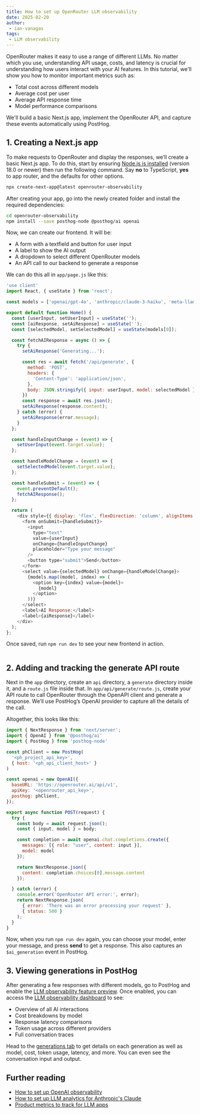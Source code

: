```yaml
---
title: How to set up OpenRouter LLM observability
date: 2025-02-20
author:
 - ian-vanagas
tags:
 - LLM observability
---
```


OpenRouter makes it easy to use a range of different LLMs. No matter which you use, understanding API usage, costs, and latency is crucial for understanding how users interact with your AI features. In this tutorial, we'll show you how to monitor important metrics such as:

- Total cost across different models
- Average cost per user
- Average API response time
- Model performance comparisons

We'll build a basic Next.js app, implement the OpenRouter API, and capture these events automatically using PostHog.

## 1. Creating a Next.js app

To make requests to OpenRouter and display the responses, we’ll create a basic Next.js app. To do this, start by ensuring [Node.js is installed](https://nodejs.dev/en/learn/how-to-install-nodejs/) (version 18.0 or newer) then run the following command. Say **no** to TypeScript, **yes** to app router, and the defaults for other options.

```bash
npx create-next-app@latest openrouter-observability
```

After creating your app, go into the newly created folder and install the required dependencies:

```bash
cd openrouter-observability
npm install --save posthog-node @posthog/ai openai
```

Now, we can create our frontend. It will be:

- A form with a textfield and button for user input
- A label to show the AI output
- A dropdown to select different OpenRouter models
- An API call to our backend to generate a response

We can do this all in `app/page.js` like this:

```js
'use client'
import React, { useState } from 'react';

const models = ['openai/gpt-4o', 'anthropic/claude-3-haiku', 'meta-llama/llama-2-70b-chat'];

export default function Home() {
  const [userInput, setUserInput] = useState('');
  const [aiResponse, setAiResponse] = useState('');
  const [selectedModel, setSelectedModel] = useState(models[0]);

  const fetchAIResponse = async () => {
    try {
      setAiResponse('Generating...');

      const res = await fetch('/api/generate', {
        method: 'POST',
        headers: {
          'Content-Type': 'application/json',
        },
        body: JSON.stringify({ input: userInput, model: selectedModel }),
      })
      const response = await res.json();
      setAiResponse(response.content);
    } catch (error) {
      setAiResponse(error.message);
    }
  };

  const handleInputChange = (event) => {
    setUserInput(event.target.value);
  };

  const handleModelChange = (event) => {
    setSelectedModel(event.target.value);
  };

  const handleSubmit = (event) => {
    event.preventDefault();
    fetchAIResponse();
  };

  return (
    <div style={{ display: 'flex', flexDirection: 'column', alignItems: 'center', justifyContent: 'center', minHeight: '100vh', gap: '20px' }}>
      <form onSubmit={handleSubmit}>
        <input
          type="text"
          value={userInput}
          onChange={handleInputChange}
          placeholder="Type your message"
        />
        <button type="submit">Send</button>
      </form>
      <select value={selectedModel} onChange={handleModelChange}>
        {models.map((model, index) => (
          <option key={index} value={model}>
            {model}
          </option>
        ))}
      </select>
      <label>AI Response:</label>
      <label>{aiResponse}</label>
    </div>
  );
};

```

Once saved, run `npm run dev` to see your new frontend in action.

![]()

## 2. Adding and tracking the generate API route

Next in the `app` directory, create an `api` directory, a `generate` directory inside it, and a `route.js` file inside that. In `app/api/generate/route.js`, create your API route to call OpenRouter through the OpenAPI client and generate a response. We’ll use PostHog’s OpenAI provider to capture all the details of the call.

Altogether, this looks like this:

```js
import { NextResponse } from 'next/server';
import { OpenAI } from '@posthog/ai'
import { PostHog } from 'posthog-node'

const phClient = new PostHog(
  '<ph_project_api_key>',
  { host: '<ph_api_client_host>' }
)

const openai = new OpenAI({
  baseURL: 'https://openrouter.ai/api/v1',
  apiKey: '<openrouter_api_key>',
  posthog: phClient,
});

export async function POST(request) {
  try {
    const body = await request.json();
    const { input, model } = body;

    const completion = await openai.chat.completions.create({
      messages: [{ role: "user", content: input }],
      model: model
    });

    return NextResponse.json({
      content: completion.choices[0].message.content
    });

  } catch (error) {
    console.error('OpenRouter API error:', error);
    return NextResponse.json(
      { error: 'There was an error processing your request' },
      { status: 500 }
    );
  }
}
```

Now, when you run `npm run dev` again, you can choose your model, enter your message, and press **send** to get a response. This also captures an `$ai_generation` event in PostHog.

<ProductScreenshot
  imageLight="https://res.cloudinary.com/dmukukwp6/image/upload/Clean_Shot_2025_02_20_at_14_38_43_2x_ad1da3c171.png"
  imageDark="https://res.cloudinary.com/dmukukwp6/image/upload/Clean_Shot_2025_02_20_at_14_39_10_2x_68549e274d.png"
  alt="PostHog"
  classes="rounded"
/>

## 3. Viewing generations in PostHog

After generating a few responses with different models, go to PostHog and enable the [LLM observability feature preview](https://app.posthog.com/#panel=feature-previews%3Allm-observability). Once enabled, you can access the [LLM observability dashboard](https://us.posthog.com/llm-observability) to see:

- Overview of all AI interactions
- Cost breakdowns by model
- Response latency comparisons
- Token usage across different providers
- Full conversation traces

<ProductScreenshot
  imageLight="https://res.cloudinary.com/dmukukwp6/image/upload/Clean_Shot_2025_02_20_at_14_42_37_2x_7498348cf0.png"
  imageDark="https://res.cloudinary.com/dmukukwp6/image/upload/Clean_Shot_2025_02_20_at_14_42_23_2x_c65197a963.png"
  alt="PostHog"
  classes="rounded"
/>

Head to the [generations tab](https://us.posthog.com/llm-observability/generations) to get details on each generation as well as model, cost, token usage, latency, and more. You can even see the conversation input and output.

<ProductScreenshot
  imageLight="https://res.cloudinary.com/dmukukwp6/image/upload/Clean_Shot_2025_02_20_at_14_47_59_2x_d4196d55f8.png"
  imageDark="https://res.cloudinary.com/dmukukwp6/image/upload/Clean_Shot_2025_02_20_at_14_48_10_2x_70d634cef9.png"
  alt="PostHog"
  classes="rounded"
/>

## Further reading

- [How to set up OpenAI observability](/tutorials/openai-observability)
- [How to set up LLM analytics for Anthropic's Claude](/tutorials/anthropic-analytics)
- [Product metrics to track for LLM apps](/product-engineers/llm-product-metrics)